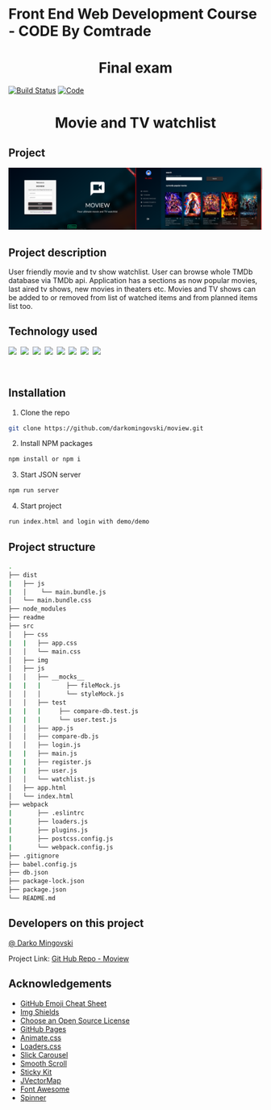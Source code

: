 # Front End Web Development Course - CODE By Comtrade
<h1 align="center">Final exam</h1>

[![Build Status][build-shield]]()
[![Code][code-clean]]()
<br />

<h1 align="center">Movie and TV watchlist</h1>

## Project

[![Moview][product-screenshot]](https://github.com/darkomingovski/moview)

## Project description

User friendly movie and tv show watchlist. User can browse whole TMDb database via TMDb api. Application has a sections as now popular movies, last aired tv shows, new movies in theaters etc. Movies and TV shows can be added to or removed from list of watched items and from planned items list too.

## Technology used

<p align="center">

![][html]&nbsp;
![][css]&nbsp;
![][js]&nbsp;
[![][jquery]](https://jquery.com)&nbsp;
[![][json]](https://my-json-server.typicode.com/)&nbsp;
[![][webpack]](https://webpack.js.org/)&nbsp;
[![][axios]](https://www.npmjs.com/package/axios)&nbsp;
[![][jest]](https://github.com/facebook/jest)
<br>
<p align="center">
<br>

## Installation

1. Clone the repo
```sh
git clone https://github.com/darkomingovski/moview.git
```
2. Install NPM packages
```sh
npm install or npm i
```
3. Start JSON server
```sh
npm run server
```
4. Start project
```sh
run index.html and login with demo/demo
```

## Project structure
```sh
.
├── dist
|   ├── js
|   │    └── main.bundle.js
│   └── main.bundle.css
├── node_modules
├── readme
├── src
│   ├── css
|   |   ├── app.css
│   │   └── main.css
│   ├── img
│   ├── js
│   │   ├── __mocks__
|   |   |       ├── fileMock.js
│   │   │       └── styleMock.js
│   │   ├── test
|   |   |     ├── compare-db.test.js
|   |   |     └── user.test.js
│   │   ├── app.js
│   │   ├── compare-db.js
│   │   ├── login.js
|   |   ├── main.js
|   |   ├── register.js
|   |   ├── user.js
│   │   └── watchlist.js
│   ├── app.html
│   └── index.html
├── webpack
|       ├── .eslintrc
|       ├── loaders.js
|       ├── plugins.js
|       ├── postcss.config.js
|       └── webpack.config.js
├── .gitignore
├── babel.config.js
├── db.json
├── package-lock.json
├── package.json
└── README.md
```

## Developers on this project

[@ Darko Mingovski](https://github.com/darkomingovski)

Project Link: [Git Hub Repo - Moview](https://github.com/darkomingovski/moview)
<br>

## Acknowledgements

* [GitHub Emoji Cheat Sheet](https://www.webpagefx.com/tools/emoji-cheat-sheet)
* [Img Shields](https://shields.io)
* [Choose an Open Source License](https://choosealicense.com)
* [GitHub Pages](https://pages.github.com)
* [Animate.css](https://daneden.github.io/animate.css)
* [Loaders.css](https://connoratherton.com/loaders)
* [Slick Carousel](https://kenwheeler.github.io/slick)
* [Smooth Scroll](https://github.com/cferdinandi/smooth-scroll)
* [Sticky Kit](http://leafo.net/sticky-kit)
* [JVectorMap](http://jvectormap.com)
* [Font Awesome](https://fontawesome.com)
* [Spinner](https://spin.js.org/)

<!-- LINKS & IMAGES -->
[build-shield]: https://img.shields.io/badge/build-passing-brightgreen.svg?style=popout
[code-clean]: https://img.shields.io/badge/code_style-standard-brightgreen.svg?style=popout
[html]: https://img.shields.io/badge/HTML-v5-red.svg?style=popout&logo=html5
[css]: https://img.shields.io/badge/CSS-v3-blue.svg?style=popout&logo=css3
[js]: https://img.shields.io/badge/JavaScript-ES6-yellow.svg?style=popout&logo=javascript
[jquery]: https://img.shields.io/badge/jQuery-v3.4.0-violet.svg?style=popout&logo=jquery
[json]: https://img.shields.io/badge/JSON-v0.14.2-green.svg?style=popout&logo=json
[webpack]: https://img.shields.io/badge/WebPack-v4.30.0-blue.svg?style=popout&logo=webpack
[axios]: https://img.shields.io/badge/AXIOS-v0.18-lightblue.svg?style=popout&logo=codesandbox
[jest]: https://img.shields.io/badge/Jest-24.7.1-red.svg?style=popout&logo=appveyor
[product-screenshot]: ./readme/project.png